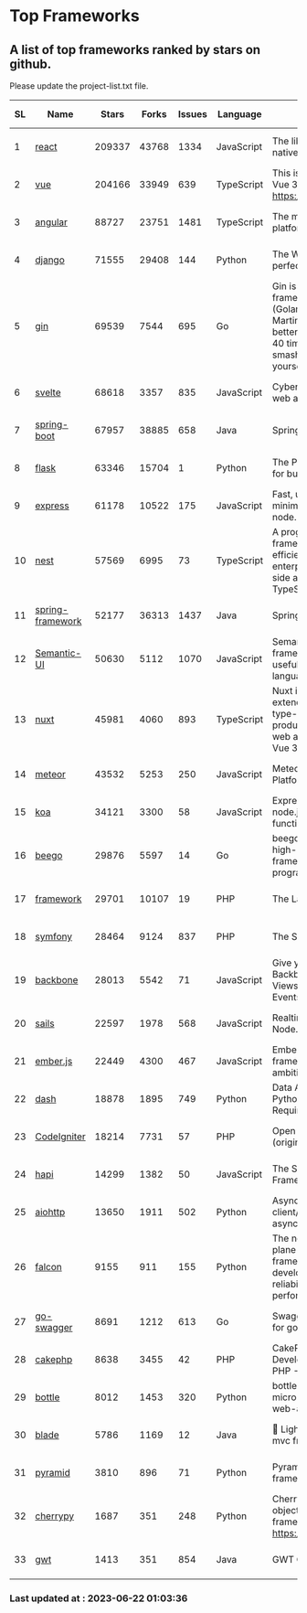 # Top Frameworks
## A list of top frameworks ranked by stars on github.  
Please update the project-list.txt file.

| SL| Name  | Stars| Forks| Issues | Language | Description | Last Commit |
| --| ------| -----| ---- | ------ | -------- | ----------- | ----------- |
| 1 | [react](https://github.com/facebook/react) | 209337 | 43768 | 1334 | JavaScript | The library for web and native user interfaces | 2023-06-21 18:14:57 |
| 2 | [vue](https://github.com/vuejs/vue) | 204166 | 33949 | 639 | TypeScript | This is the repo for Vue 2. For Vue 3, go to https://github.com/vuejs/core | 2023-04-27 09:43:19 |
| 3 | [angular](https://github.com/angular/angular) | 88727 | 23751 | 1481 | TypeScript | The modern web developer’s platform | 2023-06-21 18:53:35 |
| 4 | [django](https://github.com/django/django) | 71555 | 29408 | 144 | Python | The Web framework for perfectionists with deadlines. | 2023-06-21 05:48:09 |
| 5 | [gin](https://github.com/gin-gonic/gin) | 69539 | 7544 | 695 | Go | Gin is a HTTP web framework written in Go (Golang). It features a Martini-like API with much better performance -- up to 40 times faster. If you need smashing performance, get yourself some Gin. | 2023-06-05 01:52:39 |
| 6 | [svelte](https://github.com/sveltejs/svelte) | 68618 | 3357 | 835 | JavaScript | Cybernetically enhanced web apps | 2023-06-21 22:12:58 |
| 7 | [spring-boot](https://github.com/spring-projects/spring-boot) | 67957 | 38885 | 658 | Java | Spring Boot | 2023-06-21 23:49:32 |
| 8 | [flask](https://github.com/pallets/flask) | 63346 | 15704 | 1 | Python | The Python micro framework for building web applications. | 2023-06-09 16:41:25 |
| 9 | [express](https://github.com/expressjs/express) | 61178 | 10522 | 175 | JavaScript | Fast, unopinionated, minimalist web framework for node. | 2023-05-16 01:53:48 |
| 10 | [nest](https://github.com/nestjs/nest) | 57569 | 6995 | 73 | TypeScript | A progressive Node.js framework for building efficient, scalable, and enterprise-grade server-side applications with TypeScript/JavaScript 🚀 | 2023-06-21 13:38:23 |
| 11 | [spring-framework](https://github.com/spring-projects/spring-framework) | 52177 | 36313 | 1437 | Java | Spring Framework | 2023-06-21 16:53:15 |
| 12 | [Semantic-UI](https://github.com/Semantic-Org/Semantic-UI) | 50630 | 5112 | 1070 | JavaScript | Semantic is a UI component framework based around useful principles from natural language. | 2023-01-11 17:05:32 |
| 13 | [nuxt](https://github.com/nuxt/nuxt) | 45981 | 4060 | 893 | TypeScript | Nuxt is an intuitive and extendable way to create type-safe, performant and production-grade full-stack web apps and websites with Vue 3. | 2023-06-21 13:08:55 |
| 14 | [meteor](https://github.com/meteor/meteor) | 43532 | 5253 | 250 | JavaScript | Meteor, the JavaScript App Platform | 2023-06-01 19:53:32 |
| 15 | [koa](https://github.com/koajs/koa) | 34121 | 3300 | 58 | JavaScript | Expressive middleware for node.js using ES2017 async functions | 2023-05-17 07:50:49 |
| 16 | [beego](https://github.com/beego/beego) | 29876 | 5597 | 14 | Go | beego is an open-source, high-performance web framework for the Go programming language. | 2023-06-21 12:41:29 |
| 17 | [framework](https://github.com/laravel/framework) | 29701 | 10107 | 19 | PHP | The Laravel Framework. | 2023-06-22 00:40:48 |
| 18 | [symfony](https://github.com/symfony/symfony) | 28464 | 9124 | 837 | PHP | The Symfony PHP framework | 2023-06-21 16:20:56 |
| 19 | [backbone](https://github.com/jashkenas/backbone) | 28013 | 5542 | 71 | JavaScript | Give your JS App some Backbone with Models, Views, Collections, and Events | 2023-01-04 11:09:21 |
| 20 | [sails](https://github.com/balderdashy/sails) | 22597 | 1978 | 568 | JavaScript | Realtime MVC Framework for Node.js | 2023-06-16 20:18:02 |
| 21 | [ember.js](https://github.com/emberjs/ember.js) | 22449 | 4300 | 467 | JavaScript | Ember.js - A JavaScript framework for creating ambitious web applications | 2023-06-13 14:05:00 |
| 22 | [dash](https://github.com/plotly/dash) | 18878 | 1895 | 749 | Python | Data Apps & Dashboards for Python. No JavaScript Required. | 2023-06-21 21:53:01 |
| 23 | [CodeIgniter](https://github.com/bcit-ci/CodeIgniter) | 18214 | 7731 | 57 | PHP | Open Source PHP Framework (originally from EllisLab) | 2023-04-07 17:57:13 |
| 24 | [hapi](https://github.com/hapijs/hapi) | 14299 | 1382 | 50 | JavaScript | The Simple, Secure Framework Developers Trust | 2023-04-24 22:09:20 |
| 25 | [aiohttp](https://github.com/aio-libs/aiohttp) | 13650 | 1911 | 502 | Python | Asynchronous HTTP client/server framework for asyncio and Python | 2023-06-09 18:30:52 |
| 26 | [falcon](https://github.com/falconry/falcon) | 9155 | 911 | 155 | Python | The no-magic web data plane API and microservices framework for Python developers, with a focus on reliability, correctness, and performance at scale. | 2023-06-04 18:45:06 |
| 27 | [go-swagger](https://github.com/go-swagger/go-swagger) | 8691 | 1212 | 613 | Go | Swagger 2.0 implementation for go | 2023-06-10 18:01:14 |
| 28 | [cakephp](https://github.com/cakephp/cakephp) | 8638 | 3455 | 42 | PHP | CakePHP: The Rapid Development Framework for PHP - Official Repository | 2023-06-20 20:12:59 |
| 29 | [bottle](https://github.com/bottlepy/bottle) | 8012 | 1453 | 320 | Python | bottle.py is a fast and simple micro-framework for python web-applications. | 2022-09-05 15:24:52 |
| 30 | [blade](https://github.com/lets-blade/blade) | 5786 | 1169 | 12 | Java | :rocket: Lightning fast and elegant mvc framework for Java8 | 2023-06-16 05:18:49 |
| 31 | [pyramid](https://github.com/Pylons/pyramid) | 3810 | 896 | 71 | Python | Pyramid - A Python web framework | 2023-05-11 06:49:29 |
| 32 | [cherrypy](https://github.com/cherrypy/cherrypy) | 1687 | 351 | 248 | Python | CherryPy is a pythonic, object-oriented HTTP framework.      https://cherrypy.dev | 2023-05-04 23:04:12 |
| 33 | [gwt](https://github.com/gwtproject/gwt) | 1413 | 351 | 854 | Java | GWT Open Source Project | 2023-06-19 19:30:38 |

### Last updated at : 2023-06-22 01:03:36
